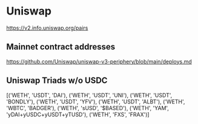 # Uniswap

https://v2.info.uniswap.org/pairs

## Mainnet contract addresses
https://github.com/Uniswap/uniswap-v3-periphery/blob/main/deploys.md

## Uniswap Triads w/o USDC
[('WETH', 'USDT', 'DAI'),
 ('WETH', 'USDT', 'UNI'),
 ('WETH', 'USDT', 'BONDLY'),
 ('WETH', 'USDT', 'YFV'),
 ('WETH', 'USDT', 'ALBT'),
 ('WETH', 'WBTC', 'BADGER'),
 ('WETH', 'sUSD', '$BASED'),
 ('WETH', 'YAM', 'yDAI+yUSDC+yUSDT+yTUSD'),
 ('WETH', 'FXS', 'FRAX')]
